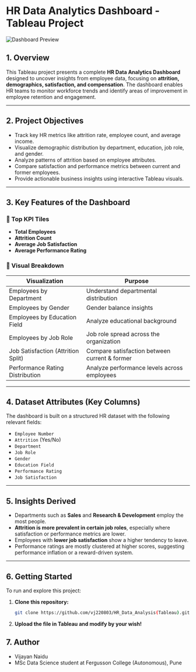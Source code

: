 # HR Data Analytics Dashboard - Tableau Project

![Dashboard Preview](images/dashboard_main.png) 

## 1. Overview

This Tableau project presents a complete **HR Data Analytics Dashboard** designed to uncover insights from employee data, focusing on **attrition, demographics, satisfaction, and compensation**. The dashboard enables HR teams to monitor workforce trends and identify areas of improvement in employee retention and engagement.

---

## 2. Project Objectives

- Track key HR metrics like attrition rate, employee count, and average income.
- Visualize demographic distribution by department, education, job role, and gender.
- Analyze patterns of attrition based on employee attributes.
- Compare satisfaction and performance metrics between current and former employees.
- Provide actionable business insights using interactive Tableau visuals.

---

## 3. Key Features of the Dashboard

### 🔹 Top KPI Tiles

-  **Total Employees**
-  **Attrition Count**
-  **Average Job Satisfaction**
-  **Average Performance Rating**

### 🔹 Visual Breakdown

| Visualization                        | Purpose                                          |
|-------------------------------------|--------------------------------------------------|
| Employees by Department             | Understand departmental distribution             |
| Employees by Gender                 | Gender balance insights                          |
| Employees by Education Field        | Analyze educational background                   |
| Employees by Job Role               | Job role spread across the organization          |
| Job Satisfaction (Attrition Split)  | Compare satisfaction between current & former    |
| Performance Rating Distribution     | Analyze performance levels across employees      |

---

## 4. Dataset Attributes (Key Columns)

The dashboard is built on a structured HR dataset with the following relevant fields:

- `Employee Number`
- `Attrition` (Yes/No)
- `Department`
- `Job Role`
- `Gender`
- `Education Field`
- `Performance Rating`
- `Job Satisfaction`

---

## 5. Insights Derived

- Departments such as **Sales** and **Research & Development** employ the most people.
- **Attrition is more prevalent in certain job roles**, especially where satisfaction or performance metrics are lower.
- Employees with **lower job satisfaction** show a higher tendency to leave.
- Performance ratings are mostly clustered at higher scores, suggesting performance inflation or a reward-driven system.

---

## 6. Getting Started

To run and explore this project:

1. **Clone this repository:**
   ```bash
   git clone https://github.com/vj220803/HR_Data_Analysis(Tableau).git
   ```

2. **Upload the file in Tableau and modify by your wish!**

## 7. Author
- Vijayan Naidu
- MSc Data Science student at Fergusson College (Autonomous), Pune
